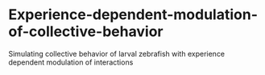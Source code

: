 # Experience-dependent-modulation-of-collective-behavior
Simulating collective behavior of larval zebrafish with experience dependent modulation of interactions
